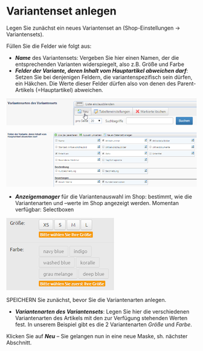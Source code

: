 # Variantenset anlegen

Legen Sie zunächst ein neues Variantenset an (Shop-Einstellungen → Variantensets).

Füllen Sie die Felder wie folgt aus:
* ***Name*** des Variantensets: Vergeben Sie hier einen Namen, der die entsprechenden Varianten widerspiegelt, also z.B. Größe und Farbe
* ***Felder der Variante, deren Inhalt vom Hauptartikel abweichen darf***: Setzen Sie bei denjenigen Feldern, die variantenspezifisch sein dürfen, ein Häkchen. Die Werte dieser Felder dürfen also von denen des Parent-Artikels (=Hauptartikel) abweichen.

![](bild30.png)

![](bild31.png)

* ***Anzeigemanager*** für die Variantenauswahl im Shop: bestimmt, wie die Variantenarten und –werte im Shop angezeigt werden. Momentan verfügbar: Selectboxen

![](bild32.png)

SPEICHERN Sie zunächst, bevor Sie die Variantenarten anlegen.
* ***Variantenarten des Variantensets***: Legen Sie hier die verschiedenen Variantenarten des Artikels mit den zur Verfügung stehenden Werten fest. In unserem Beispiel gibt es die 2 Variantenarten *Größe* und *Farbe*.

Klicken Sie auf ***Neu*** – Sie gelangen nun in eine neue Maske, sh. nächster Abschnitt.


